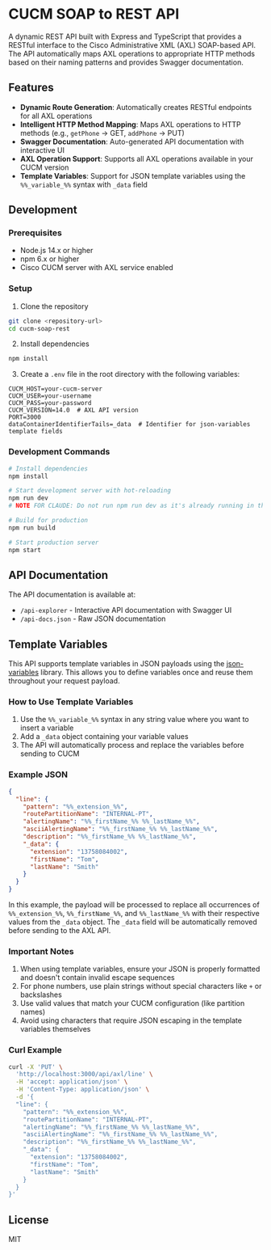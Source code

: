 # CUCM SOAP to REST API

A dynamic REST API built with Express and TypeScript that provides a RESTful interface to the Cisco Administrative XML (AXL) SOAP-based API. The API automatically maps AXL operations to appropriate HTTP methods based on their naming patterns and provides Swagger documentation.

## Features

- **Dynamic Route Generation**: Automatically creates RESTful endpoints for all AXL operations
- **Intelligent HTTP Method Mapping**: Maps AXL operations to HTTP methods (e.g., `getPhone` → GET, `addPhone` → PUT)
- **Swagger Documentation**: Auto-generated API documentation with interactive UI
- **AXL Operation Support**: Supports all AXL operations available in your CUCM version
- **Template Variables**: Support for JSON template variables using the `%%_variable_%%` syntax with `_data` field

## Development

### Prerequisites

- Node.js 14.x or higher
- npm 6.x or higher
- Cisco CUCM server with AXL service enabled

### Setup

1. Clone the repository
```bash
git clone <repository-url>
cd cucm-soap-rest
```

2. Install dependencies
```bash
npm install
```

3. Create a `.env` file in the root directory with the following variables:
```
CUCM_HOST=your-cucm-server
CUCM_USER=your-username
CUCM_PASS=your-password
CUCM_VERSION=14.0  # AXL API version
PORT=3000
dataContainerIdentifierTails=_data  # Identifier for json-variables template fields
```

### Development Commands

```bash
# Install dependencies
npm install

# Start development server with hot-reloading
npm run dev
# NOTE FOR CLAUDE: Do not run npm run dev as it's already running in the background

# Build for production
npm run build

# Start production server
npm start
```

## API Documentation

The API documentation is available at:

- `/api-explorer` - Interactive API documentation with Swagger UI
- `/api-docs.json` - Raw JSON documentation

## Template Variables

This API supports template variables in JSON payloads using the [json-variables](https://www.npmjs.com/package/json-variables) library. This allows you to define variables once and reuse them throughout your request payload.

### How to Use Template Variables

1. Use the `%%_variable_%%` syntax in any string value where you want to insert a variable
2. Add a `_data` object containing your variable values
3. The API will automatically process and replace the variables before sending to CUCM

### Example JSON

```json
{
  "line": {
    "pattern": "%%_extension_%%",
    "routePartitionName": "INTERNAL-PT",
    "alertingName": "%%_firstName_%% %%_lastName_%%",
    "asciiAlertingName": "%%_firstName_%% %%_lastName_%%",
    "description": "%%_firstName_%% %%_lastName_%%",
    "_data": {
      "extension": "13758084002",
      "firstName": "Tom",
      "lastName": "Smith"
    }
  }
}
```

In this example, the payload will be processed to replace all occurrences of `%%_extension_%%`, `%%_firstName_%%`, and `%%_lastName_%%` with their respective values from the `_data` object. The `_data` field will be automatically removed before sending to the AXL API.

### Important Notes

1. When using template variables, ensure your JSON is properly formatted and doesn't contain invalid escape sequences
2. For phone numbers, use plain strings without special characters like `+` or backslashes
3. Use valid values that match your CUCM configuration (like partition names)
4. Avoid using characters that require JSON escaping in the template variables themselves

### Curl Example

```bash
curl -X 'PUT' \
  'http://localhost:3000/api/axl/line' \
  -H 'accept: application/json' \
  -H 'Content-Type: application/json' \
  -d '{
  "line": {
    "pattern": "%%_extension_%%",
    "routePartitionName": "INTERNAL-PT",
    "alertingName": "%%_firstName_%% %%_lastName_%%",
    "asciiAlertingName": "%%_firstName_%% %%_lastName_%%",
    "description": "%%_firstName_%% %%_lastName_%%",
    "_data": {
      "extension": "13758084002",
      "firstName": "Tom",
      "lastName": "Smith"
    }
  }
}'
```

## License

MIT